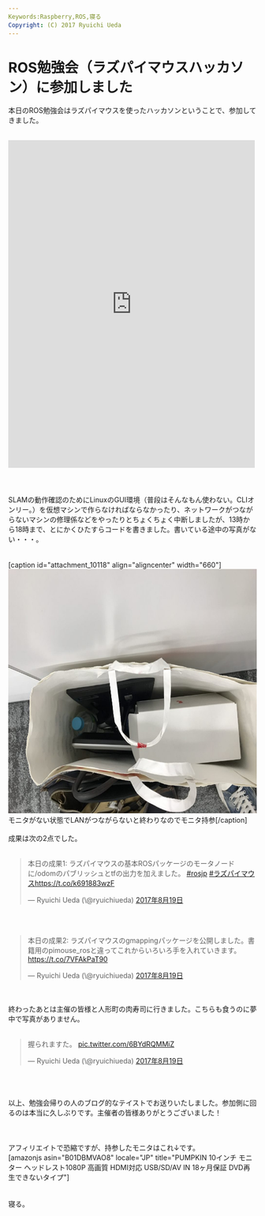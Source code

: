 ```yaml
---
Keywords:Raspberry,ROS,寝る
Copyright: (C) 2017 Ryuichi Ueda
---
```


# ROS勉強会（ラズパイマウスハッカソン）に参加しました
本日のROS勉強会はラズパイマウスを使ったハッカソンということで、参加してきました。<br />
<br />
<iframe src="https://www.facebook.com/plugins/post.php?href=https%3A%2F%2Fwww.facebook.com%2FRaspberryPiMouse%2Fposts%2F1638512519506163&width=500" width="500" height="664" style="border:none;overflow:hidden" scrolling="no" frameborder="0" allowTransparency="true"></iframe><br />
<br />
<br />
<br />
SLAMの動作確認のためにLinuxのGUI環境（普段はそんなもん使わない。CLIオンリー。）を仮想マシンで作らなければならなかったり、ネットワークがつながらないマシンの修理係などをやったりとちょくちょく中断しましたが、13時から18時まで、とにかくひたすらコードを書きました。書いている途中の写真がない・・・。<br />
<br />
<br />
[caption id="attachment_10118" align="aligncenter" width="660"]<a href="IMG_8215.jpg"><img src="IMG_8215-1024x768.jpg" alt="" width="660" height="495" class="size-large wp-image-10118" /></a> モニタがない状態でLANがつながらないと終わりなのでモニタ持参[/caption]<br />
<br />
成果は次の2点でした。<br />
<br />
<blockquote class="twitter-tweet" data-lang="ja"><p lang="ja" dir="ltr">本日の成果1: ラズパイマウスの基本ROSパッケージのモータノードに/odomのパブリッシュとtfの出力を加えました。 <a href="https://twitter.com/hashtag/rosjp?src=hash">#rosjp</a> <a href="https://twitter.com/hashtag/%E3%83%A9%E3%82%BA%E3%83%91%E3%82%A4%E3%83%9E%E3%82%A6%E3%82%B9?src=hash">#ラズパイマウス</a><a href="https://t.co/k691883wzF">https://t.co/k691883wzF</a></p>&mdash; Ryuichi Ueda (\@ryuichiueda) <a href="https://twitter.com/ryuichiueda/status/898879017746432001">2017年8月19日</a></blockquote> <script async src="//platform.twitter.com/widgets.js" charset="utf-8"></script><br />
<br />
<blockquote class="twitter-tweet" data-lang="ja"><p lang="ja" dir="ltr">本日の成果2: ラズパイマウスのgmappingパッケージを公開しました。書籍用のpimouse_rosと違ってこれからいろいろ手を入れていきます。<a href="https://t.co/7VFAkPaT90">https://t.co/7VFAkPaT90</a></p>&mdash; Ryuichi Ueda (\@ryuichiueda) <a href="https://twitter.com/ryuichiueda/status/898879500728975361">2017年8月19日</a></blockquote> <script async src="//platform.twitter.com/widgets.js" charset="utf-8"></script><br />
<br />
終わったあとは主催の皆様と人形町の肉寿司に行きました。こちらも食うのに夢中で写真がありません。<br />
<br />
<blockquote class="twitter-tweet" data-lang="ja"><p lang="ja" dir="ltr">握られますた。 <a href="https://t.co/6BYdRQMMiZ">pic.twitter.com/6BYdRQMMiZ</a></p>&mdash; Ryuichi Ueda (\@ryuichiueda) <a href="https://twitter.com/ryuichiueda/status/898881252551303168">2017年8月19日</a></blockquote> <script async src="//platform.twitter.com/widgets.js" charset="utf-8"></script><br />
<br />
<br />
以上、勉強会帰りの人のブログ的なテイストでお送りいたしました。参加側に回るのは本当に久しぶりです。主催者の皆様ありがとうございました！<br />
<br />
<br />
<br />
アフィリエイトで恐縮ですが、持参したモニタはこれ↓です。<br />
[amazonjs asin="B01DBMVAO8" locale="JP" title="PUMPKIN 10インチ モニター ヘッドレスト1080P 高画質 HDMI対応 USB/SD/AV IN 18ヶ月保証 DVD再生できないタイプ"]<br />
<br />
<br />
寝る。

